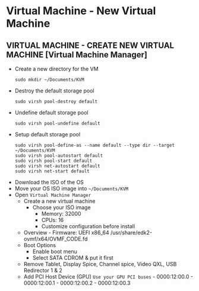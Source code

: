 # Virtual Machine - New Virtual Machine
## VIRTUAL MACHINE - CREATE NEW VIRTUAL MACHINE [Virtual Machine Manager]

- Create a new directory for the VM
  ```
  sudo mkdir ~/Documents/KVM
  ```
- Destroy the default storage pool
  ```
  sudo virsh pool-destroy default
  ```
- Undefine default storage pool
  ```
  sudo virsh pool-undefine default
  ```
- Setup default storage pool
  ```
  sudo virsh pool-define-as --name default --type dir --target ~/Documents/KVM
  sudo virsh pool-autostart default
  sudo virsh pool-start default
  sudo virsh net-autostart default
  sudo virsh net-start default
  ```
- Download the ISO of the OS
- Move your OS ISO image into `~/Documents/KVM`
- Open `Virtual Machine Manager`
	- Create a new virtual machine
		- Choose your ISO image
    		- Memory: 32000
    		- CPUs: 16
    		- Customize configuration before install
  	- Overview
    		- Firmware: UEFI x86_64 /usr/share/edk2-ovmf/x64/OVMF_CODE.fd
  	- Boot Options
	  	- Enable boot menu
	  	- Select SATA CDROM & put it first
  	- Remove Tablet, Display Spice, Channel spice, Video QXL, USB Redirector 1 & 2
  	- Add PCI Host Device (GPU) `Use your GPU PCI buses`
    		- 0000:12:00.0 
    		- 0000:12:00.1 
    		- 0000:12:00.2 
    		- 0000:12:00.3
